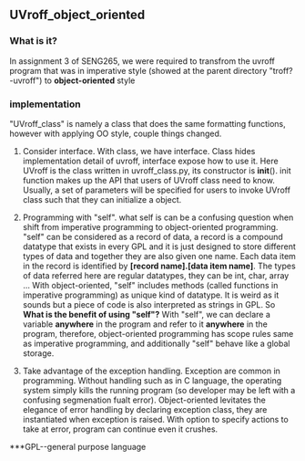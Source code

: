 ## UVroff_object_oriented

### What is it?
In assignment 3 of SENG265, we were required to transfrom the uvroff program that was in imperative style (showed at the parent directory "troff? -uvroff") to **object-oriented** style

### implementation
"UVroff_class" is namely a class that does the same formatting functions, however with applying OO style, couple things changed. 

1. Consider interface. With class, we have interface. Class hides implementation detail of uvroff, interface expose how to use it. Here UVroff is the class written in uvroff_class.py, its constructor is __init__(). init function makes up the API that users of UVroff class need to know. Usually, a set of parameters will be specified for users to invoke UVroff class such that they can initialize a object.

2. Programming with "self". what self is can be a confusing question when shift from imperative programming to object-oriented programming. "self" can be considered as a record of data, a record is a compound datatype that exists in every GPL and it is just designed to store different types of data and together they are also given one name. Each data item in the record is identified by **[record name].[data item name]**. The types of data referred here are regular datatypes, they can be int, char, array ... With object-oriented, "self" includes methods (called functions in imperative programming) as unique kind of datatype. It is weird as it sounds but a piece of code is also interpreted as strings in GPL. 
So **What is the benefit of using "self"?** With "self", we can declare a variable **anywhere** in the program and refer to it **anywhere** in the program, therefore, object-oriented programming has scope rules same as imperative programming, and additionally "self" behave like a global storage.

3. Take advantage of the exception handling. Exception are common in programming. Without handling such as in C language, the operating system simply kills the running program (so developer may be left with a confusing segmenation fualt error). Object-oriented levitates the elegance of error handling by declaring exception class, they are instantiated when exception is raised. With option to specify actions to take at error, program can continue even it crushes. 

***GPL--general purpose language
